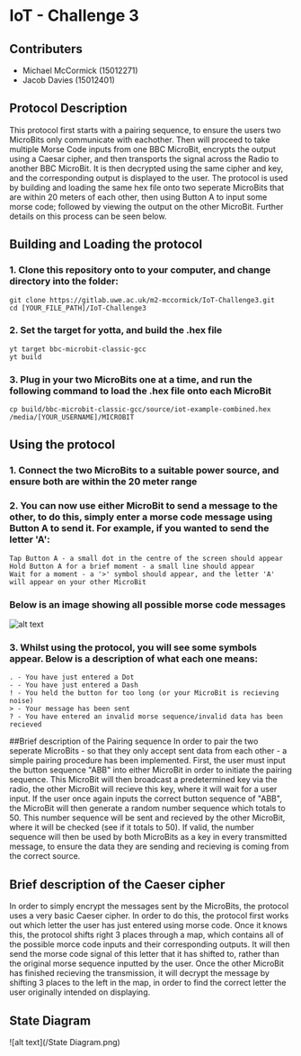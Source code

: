 # IoT - Challenge 3

## Contributers
- Michael McCormick (15012271)
- Jacob Davies (15012401)

## Protocol Description
This protocol first starts with a pairing sequence, to ensure the users two
MicroBits only communicate with eachother. Then will proceed to take multiple
Morse Code inputs from one BBC MicroBit, encrypts
the output using a Caesar cipher, and then transports the signal across the
Radio to another BBC MicroBit. It is then decrypted using the same cipher
and key, and the corresponding output is displayed to the user.
The protocol is used by building and loading the same hex file onto two seperate
MicroBits that are within 20 meters of each other, then using Button A to input
some morse code; followed by viewing the output on the other MicroBit.
Further details on this process can be seen below.

## Building and Loading the protocol
### 1. Clone this repository onto to your computer, and change directory into the folder:
```
git clone https://gitlab.uwe.ac.uk/m2-mccormick/IoT-Challenge3.git
cd [YOUR_FILE_PATH]/IoT-Challenge3
```
### 2. Set the target for yotta, and build the .hex file
```
yt target bbc-microbit-classic-gcc
yt build
```
### 3. Plug in your two MicroBits **one at a time**, and run the following command to load the .hex file onto each MicroBit
```
cp build/bbc-microbit-classic-gcc/source/iot-example-combined.hex /media/[YOUR_USERNAME]/MICROBIT
```

## Using the protocol
### 1. Connect the two MicroBits to a suitable power source, and ensure both are within the 20 meter range
### 2. You can now use either MicroBit to send a message to the other, to do this, simply enter a morse code message using Button A to send it. For example, if you wanted to send the letter 'A':
```
Tap Button A - a small dot in the centre of the screen should appear
Hold Button A for a brief moment - a small line should appear
Wait for a moment - a '>' symbol should appear, and the letter 'A' will appear on your other MicroBit
```
### Below is an image showing all possible morse code messages
![alt text](https://upload.wikimedia.org/wikipedia/commons/b/b5/International_Morse_Code.svg)
### 3. Whilst using the protocol, you will see some symbols appear. Below is a description of what each one means:
```
. - You have just entered a Dot
- - You have just entered a Dash
! - You held the button for too long (or your MicroBit is recieving noise)
> - Your message has been sent
? - You have entered an invalid morse sequence/invalid data has been recieved
```

##Brief description of the Pairing sequence
In order to pair the two seperate MicroBits - so that they only accept sent data
from each other - a simple pairing procedure has been implemented. First, the
user must input the button sequence "ABB" into either MicroBit in order to
initiate the pairing sequence. This MicroBit will then broadcast a predetermined
key via the radio, the other MicroBit will recieve this key, where it will wait
for a user input. If the user once again inputs the correct button sequence of
"ABB", the MicroBit will then generate a random number sequence which totals to 50.
This number sequence will be sent and recieved by the other MicroBit, where it
will be checked (see if it totals to 50). If valid, the number sequence will then
be used by both MicroBits as a key in every transmitted message, to ensure the
data they are sending and recieving is coming from the correct source.

## Brief description of the Caeser cipher
In order to simply encrypt the messages sent by the MicroBits, the protocol uses
a very basic Caeser cipher. In order to do this, the protocol first works out
which letter the user has just entered using morse code. Once it knows this,
the protocol shifts right 3 places through a map, which contains all of the
possible morce code inputs and their corresponding outputs. It will then send
the morse code signal of this letter that it has shifted to, rather than the
original morse sequence inputted by the user. Once the other MicroBit has finished
recieving the transmission, it will decrypt the message by shifting 3 places to
the left in the map, in order to find the correct letter the user originally
intended on displaying.

## State Diagram
![alt text](/State Diagram.png)
